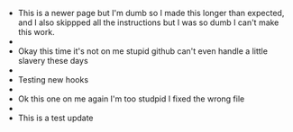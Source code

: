 - This is a newer page but I'm dumb so I made this longer than expected, and I also skippped all the instructions but I was so dumb I can't make this work.
-
- Okay this time it's not on me stupid github can't even handle a little slavery these days
-
- Testing new hooks
-
- Ok this one on me again I'm too studpid I fixed the wrong file
-
- This is a test update